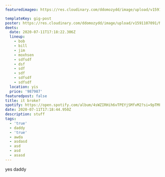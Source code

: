 ```yaml
---
featuredimageo: https://res.cloudinary.com/ddomozydd/image/upload/v1591108206/SHINY/IMG_0744-min_v8bybv.jpg

templateKey: gig-post
poster: https://res.cloudinary.com/ddomozydd/image/upload/v1591107091/Naybeats/naybeat_hmhdyg.jpg
deets:
  date: 2020-07-11T17:18:22.306Z
  lineup:
    - bob
    - bill
    - jim
    - moxhsen
    - sdfsdf
    - dsf
    - sdf
    - sdf
    - sdfsdf
    - sdfsdf
  location: yis
  price: '987987'
featuredpost: false
title: it broke?
spotify: https://open.spotify.com/album/4sWZIRHih6vTPEYjSMfvM2?si=9pTMF1f0SqW_ij2i31n5QQ
date: 2020-07-11T17:18:44.950Z
description: stuff
tags:
  - 'true'
  - daddy
  - 'true'
  - awda
  - asdasd
  - asd
  - asd
  - asasd
---
```


yes daddy
